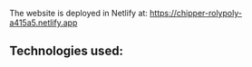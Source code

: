
The website is deployed in Netlify at: https://chipper-rolypoly-a415a5.netlify.app

## Technologies used:
